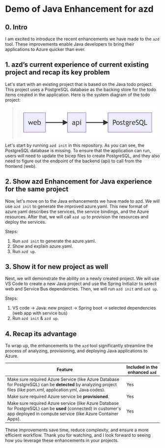 # Demo of Java Enhancement for azd 

## 0. Intro 

I am excited to introduce the recent enhancements we have made to the `azd` tool. These improvements enable Java 
developers to bring their applications to Azure quicker than ever.

## 1. azd’s current experience of current existing project and recap its key problem 

Let's start with an existing project that is based on the Java todo project. This project uses a PostgreSQL database as 
the backing store for the todo items created in the application. Here is the system diagram of the todo project:

> ![todo-app-system-diagram](assets/todo-app-system-diagram.png)

Let's start by running `azd init` in this repository. As you can see, the PostgreSQL database is missing. To ensure that
the application can run, users will need to update the bicep files to create PostgreSQL, and they also need to figure 
out the endpoint of the backend (api) to call from the frontend (web).

## 2. Show azd Enhancement for Java experience for the same project 

Now, let's move on to the Java enhancements we have made to azd. We will use `azd init` to generate the improved 
azure.yaml. This new format of azure.yaml describes the services, the service bindings, and the Azure resources. After 
that, we will call `azd up` to provision the resources and deploy the services.

Steps: 

   1. Run `azd init` to generate the azure.yaml.
   2. Show and explain azure.yaml.
   3. Run `azd up`.

## 3. Show it for new project as well

Next, we will demonstrate the ability on a newly created project. We will use VS Code to create a new Java project and 
use the Spring Initializr to select web and Service Bus dependencies. Then, we will run `azd init` and `azd up`.

Steps:

   1. VS code -> Java: new project -> Spring boot -> selected dependencies (web app with service bus)
   2. Run `azd init` & `azd up`.

## 4. Recap its advantage

To wrap up, the enhancements to the `azd` tool significantly streamline the process of analyzing, provisioning, and 
deploying Java applications to Azure. 

| Feature                                                                                                                                                                      | Included in the enhanced `azd` | 
|------------------------------------------------------------------------------------------------------------------------------------------------------------------------------|--------------------------------| 
| Make sure required Azure Service (like Azure Database for PostgreSQL) can be **detected** by analyzing project files (like pom.xml, application.yml, Java codes).            | Yes                            | 
| Make sure required Azure service be **provisioned**.                                                                                                                         | Yes                            | 
| Make sure required Azure service (like Azure Database for PostgreSQL) can be **used** (connected) in customer's app deployed in compute service (like Azure Container Apps). | Yes                            | 

These improvements save time, reduce complexity, and ensure a more efficient
workflow. Thank you for watching, and I look forward to seeing how you leverage these enhancements in your projects.